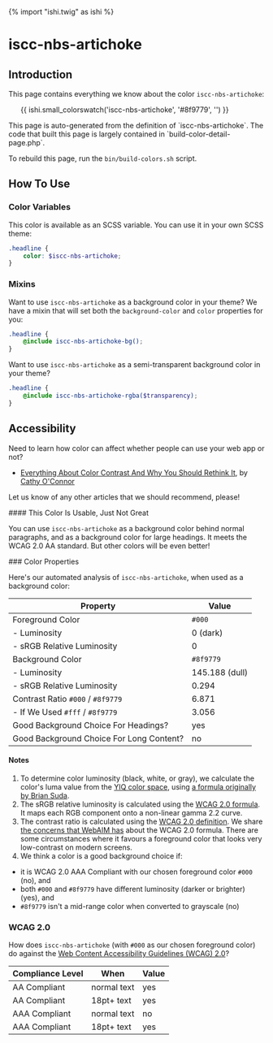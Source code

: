 {% import "ishi.twig" as ishi %}
# iscc-nbs-artichoke

## Introduction

This page contains everything we know about the color `iscc-nbs-artichoke`:

<div class="grid">
    <div class="cell">
        <div class="swatch">
            <ul>
                {{ ishi.small_colorswatch('iscc-nbs-artichoke', '#8f9779', '') }}
            </ul>
        </div>
    </div>
</div>

<div class="callout callout--info" markdown="1">
This page is auto-generated from the definition of `iscc-nbs-artichoke`. The code that built this page is largely contained in `build-color-detail-page.php`.

To rebuild this page, run the `bin/build-colors.sh` script.
</div>

## How To Use

### Color Variables

This color is available as an SCSS variable. You can use it in your own SCSS theme:

```scss
.headline {
    color: $iscc-nbs-artichoke;
}
```

### Mixins

Want to use `iscc-nbs-artichoke` as a background color in your theme? We have a mixin that will set both the `background-color` and `color` properties for you:

```scss
.headline {
    @include iscc-nbs-artichoke-bg();
}
```

Want to use `iscc-nbs-artichoke` as a semi-transparent background color in your theme?

```scss
.headline {
    @include iscc-nbs-artichoke-rgba($transparency);
}
```

## Accessibility

Need to learn how color can affect whether people can use your web app or not?

* [Everything About Color Contrast And Why You Should Rethink It](https://www.smashingmagazine.com/2014/10/color-contrast-tips-and-tools-for-accessibility/), by [Cathy O'Connor](http://www.twitter.com/cagocon)

Let us know of any other articles that we should recommend, please!
<div class="callout callout--warning" markdown="1">
#### This Color Is Usable, Just Not Great

You can use `iscc-nbs-artichoke` as a background color behind normal paragraphs, and as a background color for large headings. It meets the WCAG 2.0 AA standard. But other colors will be even better!
</div>
### Color Properties

Here's our automated analysis of `iscc-nbs-artichoke`, when used as a background color:

Property | Value
---------|------
Foreground Color | `#000`
- Luminosity | 0 (dark)
- sRGB Relative Luminosity | 0
Background Color | `#8f9779`
- Luminosity | 145.188 (dull)
- sRGB Relative Luminosity | 0.294
Contrast Ratio `#000` / `#8f9779` | 6.871
- If We Used `#fff` / `#8f9779` | 3.056
Good Background Choice For Headings? | yes
Good Background Choice For Long Content? | no

#### Notes

1. To determine color luminosity (black, white, or gray), we calculate the color's luma value from the [YIQ color space](https://en.wikipedia.org/wiki/YIQ), using [a formula originally by Brian Suda](https://24ways.org/2010/calculating-color-contrast/).
1. The sRGB relative luminosity is calculated using the [WCAG 2.0 formula](https://www.w3.org/TR/WCAG20/#relativeluminancedef). It maps each RGB component onto a non-linear gamma 2.2 curve.
1. The contrast ratio is calculated using the [WCAG 2.0 definition](https://www.w3.org/TR/2008/REC-WCAG20-20081211/#contrast-ratiodef). We share [the concerns that WebAIM has](http://webaim.org/blog/wcag-2-1-feedback/) about the WCAG 2.0 formula. There are some circumstances where it favours a foreground color that looks very low-contrast on modern screens.
1. We think a color is a good background choice if:
  - it is WCAG 2.0 AAA Compliant with our chosen foreground color `#000` (no), and
  - both `#000` and `#8f9779` have different luminosity (darker or brighter) (yes), and
  - `#8f9779` isn't a mid-range color when converted to grayscale (no)

### WCAG 2.0

How does `iscc-nbs-artichoke` (with `#000` as our chosen foreground color) do against the [Web Content Accessibility Guidelines (WCAG) 2.0](https://www.w3.org/TR/WCAG20/)?

Compliance Level | When | Value
-----------------|------|------
AA Compliant | normal text | yes
AA Compliant | 18pt+ text | yes
AAA Compliant | normal text | no
AAA Compliant | 18pt+ text | yes
